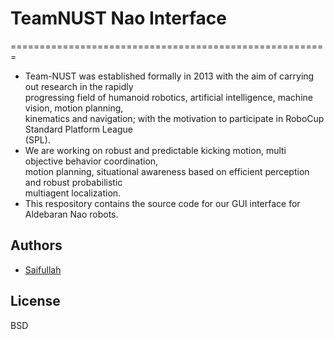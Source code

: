# TeamNUST Nao Interface
=======================================================

* Team-NUST   was   established   formally   in   2013   with   the   aim   of   carrying   out   research   in   the   rapidly  
progressing   field   of   humanoid   robotics,   artificial   intelligence,   machine   vision,   motion   planning,  
kinematics   and   navigation;   with   the   motivation   to   participate   in   RoboCup   Standard   Platform   League  
(SPL).   
* We   are   working   on   robust   and   predictable   kicking   motion,   multi   objective   behavior   coordination,  
motion   planning,   situational   awareness   based   on   efficient   perception   and   robust   probabilistic  
multiagent   localization. 
* This respository contains the source code for our GUI interface for Aldebaran Nao robots.

## Authors
* <A href="mailto:saifullah3396@gmail.com">Saifullah</A>

## License
BSD
